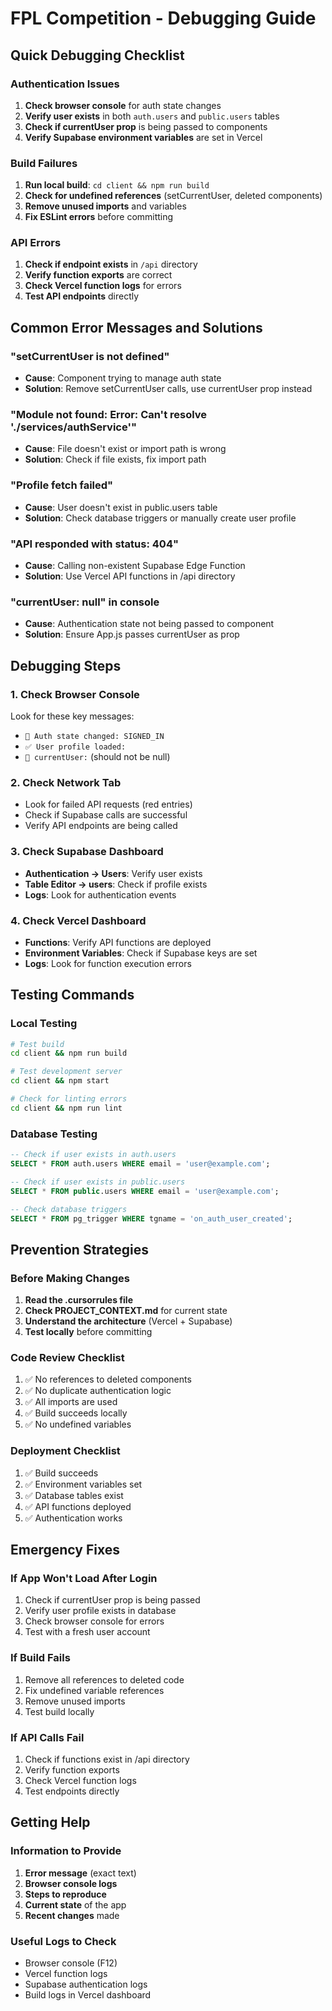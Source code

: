 # FPL Competition - Debugging Guide

## Quick Debugging Checklist

### Authentication Issues
1. **Check browser console** for auth state changes
2. **Verify user exists** in both `auth.users` and `public.users` tables
3. **Check if currentUser prop** is being passed to components
4. **Verify Supabase environment variables** are set in Vercel

### Build Failures
1. **Run local build**: `cd client && npm run build`
2. **Check for undefined references** (setCurrentUser, deleted components)
3. **Remove unused imports** and variables
4. **Fix ESLint errors** before committing

### API Errors
1. **Check if endpoint exists** in `/api` directory
2. **Verify function exports** are correct
3. **Check Vercel function logs** for errors
4. **Test API endpoints** directly

## Common Error Messages and Solutions

### "setCurrentUser is not defined"
- **Cause**: Component trying to manage auth state
- **Solution**: Remove setCurrentUser calls, use currentUser prop instead

### "Module not found: Error: Can't resolve './services/authService'"
- **Cause**: File doesn't exist or import path is wrong
- **Solution**: Check if file exists, fix import path

### "Profile fetch failed"
- **Cause**: User doesn't exist in public.users table
- **Solution**: Check database triggers or manually create user profile

### "API responded with status: 404"
- **Cause**: Calling non-existent Supabase Edge Function
- **Solution**: Use Vercel API functions in /api directory

### "currentUser: null" in console
- **Cause**: Authentication state not being passed to component
- **Solution**: Ensure App.js passes currentUser as prop

## Debugging Steps

### 1. Check Browser Console
Look for these key messages:
- `🔄 Auth state changed: SIGNED_IN`
- `✅ User profile loaded:`
- `👤 currentUser:` (should not be null)

### 2. Check Network Tab
- Look for failed API requests (red entries)
- Check if Supabase calls are successful
- Verify API endpoints are being called

### 3. Check Supabase Dashboard
- **Authentication → Users**: Verify user exists
- **Table Editor → users**: Check if profile exists
- **Logs**: Look for authentication events

### 4. Check Vercel Dashboard
- **Functions**: Verify API functions are deployed
- **Environment Variables**: Check if Supabase keys are set
- **Logs**: Look for function execution errors

## Testing Commands

### Local Testing
```bash
# Test build
cd client && npm run build

# Test development server
cd client && npm start

# Check for linting errors
cd client && npm run lint
```

### Database Testing
```sql
-- Check if user exists in auth.users
SELECT * FROM auth.users WHERE email = 'user@example.com';

-- Check if user exists in public.users
SELECT * FROM public.users WHERE email = 'user@example.com';

-- Check database triggers
SELECT * FROM pg_trigger WHERE tgname = 'on_auth_user_created';
```

## Prevention Strategies

### Before Making Changes
1. **Read the .cursorrules file**
2. **Check PROJECT_CONTEXT.md** for current state
3. **Understand the architecture** (Vercel + Supabase)
4. **Test locally** before committing

### Code Review Checklist
1. ✅ No references to deleted components
2. ✅ No duplicate authentication logic
3. ✅ All imports are used
4. ✅ Build succeeds locally
5. ✅ No undefined variables

### Deployment Checklist
1. ✅ Build succeeds
2. ✅ Environment variables set
3. ✅ Database tables exist
4. ✅ API functions deployed
5. ✅ Authentication works

## Emergency Fixes

### If App Won't Load After Login
1. Check if currentUser prop is being passed
2. Verify user profile exists in database
3. Check browser console for errors
4. Test with a fresh user account

### If Build Fails
1. Remove all references to deleted code
2. Fix undefined variable references
3. Remove unused imports
4. Test build locally

### If API Calls Fail
1. Check if functions exist in /api directory
2. Verify function exports
3. Check Vercel function logs
4. Test endpoints directly

## Getting Help

### Information to Provide
1. **Error message** (exact text)
2. **Browser console logs**
3. **Steps to reproduce**
4. **Current state** of the app
5. **Recent changes** made

### Useful Logs to Check
- Browser console (F12)
- Vercel function logs
- Supabase authentication logs
- Build logs in Vercel dashboard

